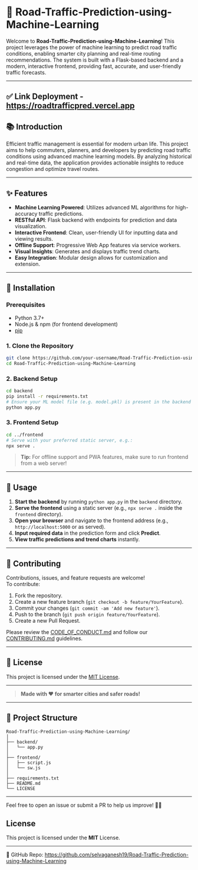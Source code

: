 # 🚦 Road-Traffic-Prediction-using-Machine-Learning

Welcome to **Road-Traffic-Prediction-using-Machine-Learning**! This project leverages the power of machine learning to predict road traffic conditions, enabling smarter city planning and real-time routing recommendations. The system is built with a Flask-based backend and a modern, interactive frontend, providing fast, accurate, and user-friendly traffic forecasts.

---
## ✅ Link Deployment - https://roadtrafficpred.vercel.app


## 📚 Introduction

Efficient traffic management is essential for modern urban life. This project aims to help commuters, planners, and developers by predicting road traffic conditions using advanced machine learning models. By analyzing historical and real-time data, the application provides actionable insights to reduce congestion and optimize travel routes.

---

## ✨ Features

- **Machine Learning Powered**: Utilizes advanced ML algorithms for high-accuracy traffic predictions.
- **RESTful API**: Flask backend with endpoints for prediction and data visualization.
- **Interactive Frontend**: Clean, user-friendly UI for inputting data and viewing results.
- **Offline Support**: Progressive Web App features via service workers.
- **Visual Insights**: Generates and displays traffic trend charts.
- **Easy Integration**: Modular design allows for customization and extension.

---

## 🚀 Installation

### Prerequisites

- Python 3.7+
- Node.js & npm (for frontend development)
- [pip](https://pip.pypa.io/en/stable/)

### 1. Clone the Repository

```bash
git clone https://github.com/your-username/Road-Traffic-Prediction-using-Machine-Learning.git
cd Road-Traffic-Prediction-using-Machine-Learning
```

### 2. Backend Setup

```bash
cd backend
pip install -r requirements.txt
# Ensure your ML model file (e.g. model.pkl) is present in the backend directory
python app.py
```

### 3. Frontend Setup

```bash
cd ../frontend
# Serve with your preferred static server, e.g.:
npx serve .
```

> **Tip:** For offline support and PWA features, make sure to run frontend from a web server!

---

## 📝 Usage

1. **Start the backend** by running `python app.py` in the `backend` directory.
2. **Serve the frontend** using a static server (e.g., `npx serve .` inside the `frontend` directory).
3. **Open your browser** and navigate to the frontend address (e.g., `http://localhost:5000` or as served).
4. **Input required data** in the prediction form and click **Predict**.
5. **View traffic predictions and trend charts** instantly.

---

## 🤝 Contributing

Contributions, issues, and feature requests are welcome!  
To contribute:

1. Fork the repository.
2. Create a new feature branch (`git checkout -b feature/YourFeature`).
3. Commit your changes (`git commit -am 'Add new feature'`).
4. Push to the branch (`git push origin feature/YourFeature`).
5. Create a new Pull Request.

Please review the [CODE_OF_CONDUCT.md](CODE_OF_CONDUCT.md) and follow our [CONTRIBUTING.md](CONTRIBUTING.md) guidelines.

---

## 📄 License

This project is licensed under the [MIT License](LICENSE).

---

> **Made with ❤️ for smarter cities and safer roads!**

---

## 📁 Project Structure

```
Road-Traffic-Prediction-using-Machine-Learning/
│
├── backend/
│   └── app.py
│
├── frontend/
│   ├── script.js
│   └── sw.js
│
├── requirements.txt
├── README.md
└── LICENSE
```

---

Feel free to open an issue or submit a PR to help us improve! 🚗💨

## License
This project is licensed under the **MIT** License.

---
🔗 GitHub Repo: https://github.com/selvaganesh19/Road-Traffic-Prediction-using-Machine-Learning
